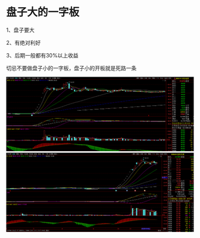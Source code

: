 # 盘子大的一字板

1、盘子要大

2、有绝对利好

3、后期一般都有30%以上收益

切忌不要做盘子小的一字板，盘子小的开板就是死路一条


<img  src=../assets/img/中航电测.png />
<img  src=../assets/img/高新发展.png />